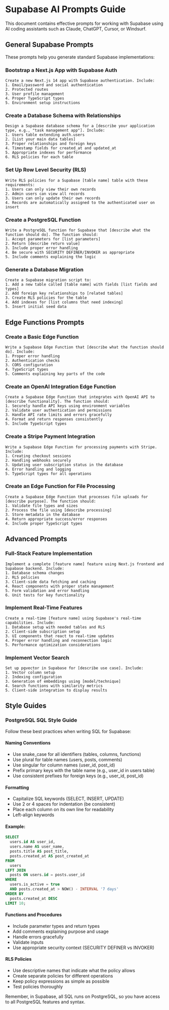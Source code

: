 # Supabase AI Prompts Guide

This document contains effective prompts for working with Supabase using AI coding assistants such as Claude, ChatGPT, Cursor, or Windsurf.

## General Supabase Prompts

These prompts help you generate standard Supabase implementations:

### Bootstrap a Next.js App with Supabase Auth

```
Create a new Next.js 14 app with Supabase authentication. Include:
1. Email/password and social authentication
2. Protected routes
3. User profile management
4. Proper TypeScript types
5. Environment setup instructions
```

### Create a Database Schema with Relationships

```
Design a Supabase database schema for a [describe your application type, e.g., "task management app"]. Include:
1. Users table extending auth.users
2. [List your main data tables]
3. Proper relationships and foreign keys
4. Timestamp fields for created_at and updated_at
5. Appropriate indexes for performance
6. RLS policies for each table
```

### Set Up Row Level Security (RLS)

```
Write RLS policies for a Supabase [table name] table with these requirements:
1. Users can only view their own records
2. Admin users can view all records
3. Users can only update their own records
4. Records are automatically assigned to the authenticated user on insert
```

### Create a PostgreSQL Function

```
Write a PostgreSQL function for Supabase that [describe what the function should do]. The function should:
1. Accept parameters for [list parameters]
2. Return [describe return value]
3. Include proper error handling
4. Be secure with SECURITY DEFINER/INVOKER as appropriate
5. Include comments explaining the logic
```

### Generate a Database Migration

```
Create a Supabase migration script to:
1. Add a new table called [table name] with fields [list fields and types]
2. Add foreign key relationships to [related tables]
3. Create RLS policies for the table
4. Add indexes for [list columns that need indexing]
5. Insert initial seed data
```

## Edge Functions Prompts

### Create a Basic Edge Function

```
Write a Supabase Edge Function that [describe what the function should do]. Include:
1. Proper error handling
2. Authentication checks
3. CORS configuration
4. TypeScript types
5. Comments explaining key parts of the code
```

### Create an OpenAI Integration Edge Function

```
Create a Supabase Edge Function that integrates with OpenAI API to [describe functionality]. The function should:
1. Securely handle API keys using environment variables
2. Validate user authentication and permissions
3. Handle API rate limits and errors gracefully
4. Format and return responses consistently
5. Include TypeScript types
```

### Create a Stripe Payment Integration

```
Write a Supabase Edge Function for processing payments with Stripe. Include:
1. Creating checkout sessions
2. Handling webhooks securely
3. Updating user subscription status in the database
4. Error handling and logging
5. TypeScript types for all operations
```

### Create an Edge Function for File Processing

```
Create a Supabase Edge Function that processes file uploads for [describe purpose]. The function should:
1. Validate file types and sizes
2. Process the file using [describe processing]
3. Store metadata in the database
4. Return appropriate success/error responses
4. Include proper TypeScript types
```

## Advanced Prompts

### Full-Stack Feature Implementation

```
Implement a complete [feature name] feature using Next.js frontend and Supabase backend. Include:
1. Database schema changes
2. RLS policies
3. Client-side data fetching and caching
4. React components with proper state management
5. Form validation and error handling
6. Unit tests for key functionality
```

### Implement Real-Time Features

```
Create a real-time [feature name] using Supabase's real-time capabilities. Include:
1. Database setup with needed tables and RLS
2. Client-side subscription setup
3. UI components that react to real-time updates
4. Proper error handling and reconnection logic
5. Performance optimization considerations
```

### Implement Vector Search

```
Set up pgvector in Supabase for [describe use case]. Include:
1. Vector column setup
2. Indexing configuration
3. Generation of embeddings using [model/technique]
4. Search functions with similarity metrics
5. Client-side integration to display results
```

## Style Guides

### PostgreSQL SQL Style Guide

Follow these best practices when writing SQL for Supabase:

#### Naming Conventions
- Use snake_case for all identifiers (tables, columns, functions)
- Use plural for table names (users, posts, comments)
- Use singular for column names (user_id, post_id)
- Prefix primary keys with the table name (e.g., user_id in users table)
- Use consistent prefixes for foreign keys (e.g., user_id, post_id)

#### Formatting
- Capitalize SQL keywords (SELECT, INSERT, UPDATE)
- Use 2 or 4 spaces for indentation (be consistent)
- Place each column on its own line for readability
- Left-align keywords

#### Example:

```sql
SELECT
  users.id AS user_id,
  users.name AS user_name,
  posts.title AS post_title,
  posts.created_at AS post_created_at
FROM
  users
LEFT JOIN
  posts ON users.id = posts.user_id
WHERE
  users.is_active = true
  AND posts.created_at > NOW() - INTERVAL '7 days'
ORDER BY
  posts.created_at DESC
LIMIT 10;
```

#### Functions and Procedures
- Include parameter types and return types
- Add comments explaining purpose and usage
- Handle errors gracefully
- Validate inputs
- Use appropriate security context (SECURITY DEFINER vs INVOKER)

#### RLS Policies
- Use descriptive names that indicate what the policy allows
- Create separate policies for different operations
- Keep policy expressions as simple as possible
- Test policies thoroughly

Remember, in Supabase, all SQL runs on PostgreSQL, so you have access to all PostgreSQL features and syntax.
